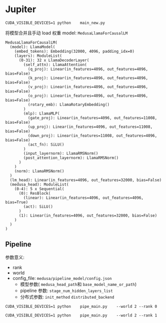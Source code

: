 # Jupiter

```shell
CUDA_VISIBLE_DEVICES=1 python    main_new.py
```

将模型合并且手动 load 权重
model: `MedusaLlamaForCausalLM`

```
MedusaLlamaForCausalLM(
  (model): LlamaModel(
    (embed_tokens): Embedding(32000, 4096, padding_idx=0)
    (layers): ModuleList(
      (0-31): 32 x LlamaDecoderLayer(
        (self_attn): LlamaAttention(
          (q_proj): Linear(in_features=4096, out_features=4096, bias=False)
          (k_proj): Linear(in_features=4096, out_features=4096, bias=False)
          (v_proj): Linear(in_features=4096, out_features=4096, bias=False)
          (o_proj): Linear(in_features=4096, out_features=4096, bias=False)
          (rotary_emb): LlamaRotaryEmbedding()
        )
        (mlp): LlamaMLP(
          (gate_proj): Linear(in_features=4096, out_features=11008, bias=False)
          (up_proj): Linear(in_features=4096, out_features=11008, bias=False)
          (down_proj): Linear(in_features=11008, out_features=4096, bias=False)
          (act_fn): SiLU()
        )
        (input_layernorm): LlamaRMSNorm()
        (post_attention_layernorm): LlamaRMSNorm()
      )
    )
    (norm): LlamaRMSNorm()
  )
  (lm_head): Linear(in_features=4096, out_features=32000, bias=False)
  (medusa_head): ModuleList(
    (0-4): 5 x Sequential(
      (0): ResBlock(
        (linear): Linear(in_features=4096, out_features=4096, bias=True)
        (act): SiLU()
      )
      (1): Linear(in_features=4096, out_features=32000, bias=False)
    )
  )
)

```

## Pipeline

参数意义:

- rank
- world
- config_file: `medusa/pipeline_model/config.json`
  - 模型参数( `medusa_head_path`和 `base_model_name_or_path`)
  - pipeline 参数: `stage_num_hidden_layers_list`
  - 分布式参数: `init_method` `distributed_backend`

```
CUDA_VISIBLE_DEVICES=1 python    pipe_main.py    --world 2 --rank 0

CUDA_VISIBLE_DEVICES=1 python    pipe_main.py    --world 2 --rank 1

```
